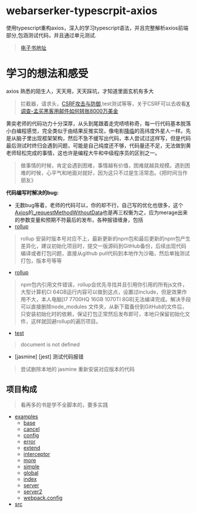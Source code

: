 # webarserker-typescrpit-axios
使用typescript重构axios，深入的学习typescript语法，并且完整解析axios前端部分,包涵测试代码，并且通过单元测试.
> [电子书地址](http://www.valleylmh.vip/chapter12/build-deploy.html#%E8%87%AA%E5%8A%A8%E5%8C%96%E9%83%A8%E7%BD%B2)
# 学习的想法和感受
axios 熟悉的陌生人，天天用，天天踩坑，才知道里面玄机有多大
> 拦截器，请求头，[CSRF攻击与防御](https://www.cnblogs.com/yulia/p/10347691.html),test测试等等，关于CSRF可以去收看[X调查-孟买黑客用邮件如何转账8000万美金](https://www.bilibili.com/video/BV1TT4y1E7KF?from=search&seid=17674863590970169699) 

黄奕老师的代码功力十分深厚，从头到尾跟着走完啧啧称奇，每一行代码基本脱落小白编程感觉，完全类似于由结果反推实现，像电影[降临](https://movie.douban.com/subject/21324900/)的高纬度外星人一样。先是从脑子里出现框架架构，然后不急不缓写出代码，本人尝试过这样写，但是代码最后测试时终归会遇到问题，可能是自己纯度还不够，代码量还不足，无法做到黄老师轻松完成的事情，这也许是编程大牛和中级程序员的区别之一。

> 做事情的时候，肯定会遇到困难，事情越有价值，困难就越具规模。遇到困难的时候，心平气和地面对就好，因为这只不过是生活常态。《把时间当作朋友》

**代码编写时解决的bug:**
- 无数bug等着，老师的代码可以，你的却不行，自己写的优化也很多，这个[Axios](src/core.Axios.ts)的[_requestMethodWithoutData](src/core.Axios.ts)也是再三权衡为之，应为merage出来的参数变量和预期不符最后的发布，各种报错缠身，包括
- [rollup](https://stackoverflow.com/questions/57943277/rollup-generates-node-resolve-plugin-typeerror-cannot-read-property-preserve)
> rollup 安装时版本号对应不上，最新更新的npm包和最后更新的npm包产生差异化，建议初始化项目时，提交一版源码到GitHub备份，后续出现代码编译或者打包问题，直接从github pull代码到本地作为沙箱，然后单独测试打包，版本号等等
- [rollup](https://github.com/Polymer/tools/issues/757)
> npm包内引用文件错误，rollup会优先寻找并且引用你引用的所有js文件，大型计算机CI 64GB运行内容可以做到这点，设置过include，但是效果作用不大，本人电脑[I7 7700HQ 16GB 1070TI 8GB]无法编译完成。解决手段可以直接删除node_modules 文件夹，从新下载备份到GitHub的文件后，只安装初始化时的依赖，保证打包正常然后发布即可，本地只保留初始化文件，这样就回避rollup的遍历项目。
- [test](https://github.com/facebook/jest/issues/6664)
> document is not defined
- [jasmine] [jest] 测试代码报错
> 尝试删除本地的 jasmine 重新安装对应版本的代码


## 项目构成

> 看再多的书是学不全脚本的，要多实践

- [examples](#examples)
  - [base](examples/base)
  - [cancel](examples/cancel)
  - [config](examples/config)
  - [error](examples/error)
  - [extend](examples/extend)
  - [interceptor](examples/interceptor)
  - [more](examples/more)
  - [simple](examples/simple)
  - [global](examples/global.css)
  - [index](examples/index.html)
  - [server](examples/server.js)
  - [server2](examples/server2.js)
  - [webpack.config](examples/webpack.config.js)
- [src](#src)


<!-- - [examples](#examples)
  - [Title](#title)
  - [Banner](#banner)
  - [Badges](#badges)
  - [Short Description](#short-description)
  - [Long Description](#long-description)
  - [Table of Contents](#table-of-contents-1)
  - [Security](#security)
  - [Background](#background)
  - [Install](#install)
  - [Usage](#usage)
  - [Extra Sections](#extra-sections)
  - [API](#api)
  - [Maintainers](#maintainers)
  - [Thanks](#thanks)
  - [Contributing](#contributing)
  - [License](#license)
- [Definitions](#definitions) -->